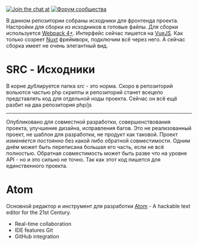 [![Join the chat at](https://badges.gitter.im/freedomsex/javascript.svg)](https://gitter.im/freedomsex/javascript)  [![Форум сообщества](https://img.shields.io/discourse/http/freedomsex.info/status.svg?longCache=true&label=forum)](http://freedomsex.info/)

В данном репозитории собраны исходники для фронтенда проекта. Настройки для сборки из исходников в готовые файлы. Для сборки используется [Webpack 4+](https://webpack.js.org/). Интерфейс сейчас пишется на [VueJS](https://ru.vuejs.org). Как только созреет [Nuxt](https://ru.nuxtjs.org/) фреймворк, подключим всё через него. А сейчас сборка имеет не очень элегантный вид.


# SRC - Исходники

В корне дублируется папка _src_ - это норма. Скоро в репозиторий вольются частью php скрипты и репозиторий станет всецело представлять код для отдельной ноды проекта. Сейчас он всё ещё разбит на два репозитория php/js

---

Опубликовано для совместной разработки, совершенствования проекта, улучшение дизайна, исправления багов. Это не реализованный проект, не шаблон для разработки, не продукт как таковой. Проект _изменяется постоянно_ без какой либо обратной совместимости. Одним днём может быть переписана большая его часть, если не всё полностью. Обратная совместимость может быть разве что на уровне API - но и это сильно не точно. Так как этот код пишется для единственного проекта. 

# Atom 

Основной редактор и инструмент для разработки [Atom](https://atom.io/) - A hackable text editor for the 21st Century. 
* Real-time collaboration 
* IDE features Git 
* GitHub integration
